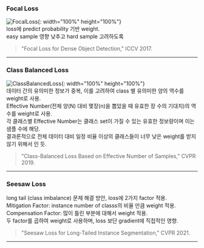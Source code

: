 ### Focal Loss  
![FocalLoss](./image/FocalLoss.png){: width="100%" height="100%"}  
loss에 predict probability 기반 weight.  
easy sample 영향 낮추고 hard sample 고려하도록  
> "Focal Loss for Dense Object Detection," ICCV 2017.  

-------------------------------------------------------

### Class Balanced Loss
![ClassBalancedLoss](./image/ClassBalancedLoss.png){: width="100%" height="100%"}  
데이터 간의 유의미한 정보가 중복, 이를 고려하여 class 별 유의미한 양의 역수를 weight로 사용.  
Effective Number(전체 양(N) 대비 몇장(n)을 뽑았을 때 유효한 장 수의 기대치)의 역수를 weight로 사용.  
각 클래스별 Effective Number는 클래스 set이 가질 수 있는 유효한 정보량이며 이는 샘플 수에 해당.  
결과론적으로 전체 데이터 대비 일정 비율 이상의 클래스들이 너무 낮은 weight를 받지 않기 위해서 인 듯.  
> "Class-Balanced Loss Based on Effective Number of Samples," CVPR 2019.  

-------------------------------------------------------

### Seesaw Loss
long tail (class imbalance) 문제 해결 방안, loss에 2가지 factor 적용.  
Mitigation Factor: instance number of classs의 비율 만큼 weight 적용.  
Compensation Factor: 많이 틀린 부분에 대해서 weight 적용.  
두 factor를 곱하여 weight로 사용하며, loss 보단 gradient에 직접적인 영향.  
> "Seesaw Loss for Long-Tailed Instance Segmentation," CVPR 2021.  

-------------------------------------------------------
